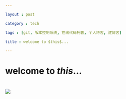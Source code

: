 ```yaml
---

layout : post

category : tech

tags : [git, 版本控制系统, 在线代码托管, 个人博客, 建博客]

title : welcome to $this$...

---
```



# welcome to $this$...

# <img src="http://www.baidu.com/img/baidu_sylogo1.gif" />


